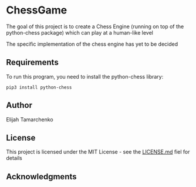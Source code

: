 # ChessGame
The goal of this project is to create a Chess Engine (running on top of the python-chess package) which can play at a human-like level

The specific implementation of the chess engine has yet to be decided

## Requirements

To run this program, you need to install the python-chess library:
 ```
 pip3 install python-chess
 ```
 
 ## Author
 
 Elijah Tamarchenko
 
 ## License
 
 This project is licensed under the MIT License - see the [LICENSE.md](LICENSE) fiel for details
 
 ## Acknowledgments
